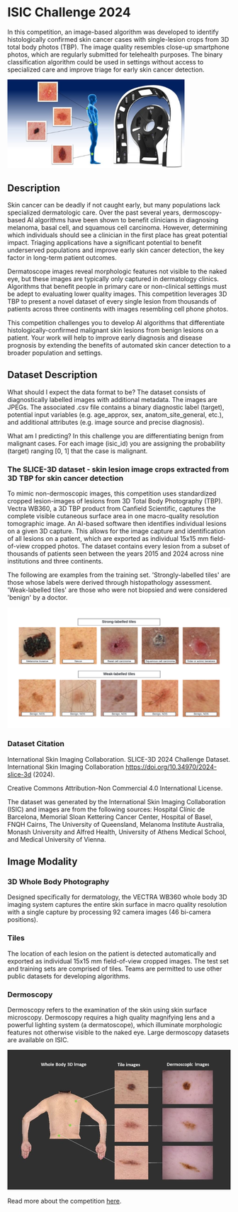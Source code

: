 # ISIC Challenge 2024

In this competition, an image-based algorithm was developed to identify histologically confirmed skin cancer cases with single-lesion crops from 3D total body photos (TBP). The image quality resembles close-up smartphone photos, which are regularly submitted for telehealth purposes. The binary classification algorithm could be used in settings without access to specialized care and improve triage for early skin cancer detection.

<img src="https://github.com/cgrundman/isic_challenge_2024/blob/main/isic_1.png" width="400" />

## Description

Skin cancer can be deadly if not caught early, but many populations lack specialized dermatologic care. Over the past several years, dermoscopy-based AI algorithms have been shown to benefit clinicians in diagnosing melanoma, basal cell, and squamous cell carcinoma. However, determining which individuals should see a clinician in the first place has great potential impact. Triaging applications have a significant potential to benefit underserved populations and improve early skin cancer detection, the key factor in long-term patient outcomes.

Dermatoscope images reveal morphologic features not visible to the naked eye, but these images are typically only captured in dermatology clinics. Algorithms that benefit people in primary care or non-clinical settings must be adept to evaluating lower quality images. This competition leverages 3D TBP to present a novel dataset of every single lesion from thousands of patients across three continents with images resembling cell phone photos.

This competition challenges you to develop AI algorithms that differentiate histologically-confirmed malignant skin lesions from benign lesions on a patient. Your work will help to improve early diagnosis and disease prognosis by extending the benefits of automated skin cancer detection to a broader population and settings.

## Dataset Description
What should I expect the data format to be?
The dataset consists of diagnostically labelled images with additional metadata. The images are JPEGs. The associated .csv file contains a binary diagnostic label (target), potential input variables (e.g. age_approx, sex, anatom_site_general, etc.), and additional attributes (e.g. image source and precise diagnosis).

What am I predicting?
In this challenge you are differentiating benign from malignant cases. For each image (isic_id) you are assigning the probability (target) ranging [0, 1] that the case is malignant.

### The SLICE-3D dataset - skin lesion image crops extracted from 3D TBP for skin cancer detection

To mimic non-dermoscopic images, this competition uses standardized cropped lesion-images of lesions from 3D Total Body Photography (TBP). Vectra WB360, a 3D TBP product from Canfield Scientific, captures the complete visible cutaneous surface area in one macro-quality resolution tomographic image. An AI-based software then identifies individual lesions on a given 3D capture. This allows for the image capture and identification of all lesions on a patient, which are exported as individual 15x15 mm field-of-view cropped photos. The dataset contains every lesion from a subset of thousands of patients seen between the years 2015 and 2024 across nine institutions and three continents.

The following are examples from the training set. 'Strongly-labelled tiles' are those whose labels were derived through histopathology assessment. 'Weak-labelled tiles' are those who were not biopsied and were considered 'benign' by a doctor.

<img src="https://github.com/cgrundman/isic_challenge_2024/blob/main/isic_3.png" />

### Dataset Citation

International Skin Imaging Collaboration. SLICE-3D 2024 Challenge Dataset. International Skin Imaging Collaboration https://doi.org/10.34970/2024-slice-3d (2024).

Creative Commons Attribution-Non Commercial 4.0 International License.

The dataset was generated by the International Skin Imaging Collaboration (ISIC) and images are from the following sources: Hospital Clínic de Barcelona, Memorial Sloan Kettering Cancer Center, Hospital of Basel, FNQH Cairns, The University of Queensland, Melanoma Institute Australia, Monash University and Alfred Health, University of Athens Medical School, and Medical University of Vienna.

## Image Modality

### 3D Whole Body Photography
Designed specifically for dermatology, the VECTRA WB360 whole body 3D imaging system captures the entire skin surface in macro quality resolution with a single capture by processing 92 camera images (46 bi-camera positions).

### Tiles
The location of each lesion on the patient is detected automatically and exported as individual 15x15 mm field-of-view cropped images. The test set and training sets are comprised of tiles. Teams are permitted to use other public datasets for developing algorithms.

### Dermoscopy
Dermoscopy refers to the examination of the skin using skin surface microscopy. Dermoscopy requires a high quality magnifying lens and a powerful lighting system (a dermatoscope), which illuminate morphologic features not otherwise visible to the naked eye. Large dermoscopy datasets are available on ISIC.

<img src="https://github.com/cgrundman/isic_challenge_2024/blob/main/isic_2.jpg" />

Read more about the competition [here](https://www.kaggle.com/competitions/isic-2024-challenge).
